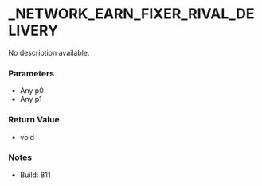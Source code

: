 # _NETWORK_EARN_FIXER_RIVAL_DELIVERY

No description available.

### Parameters
* Any p0
* Any p1

### Return Value
* void

### Notes
* Build: 811

